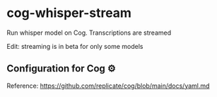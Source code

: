# cog-whisper-stream

Run whisper model on Cog. Transcriptions are streamed

Edit: streaming is in beta for only some models

## Configuration for Cog ⚙️
Reference: https://github.com/replicate/cog/blob/main/docs/yaml.md
